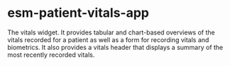 # esm-patient-vitals-app

The vitals widget. It provides tabular and chart-based overviews of the vitals recorded for a patient as well as a form for recording vitals and biometrics. It also provides a vitals header that displays a summary of the most recently recorded vitals.

